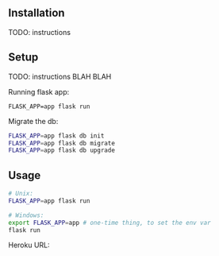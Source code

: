 ## Installation

TODO: instructions

## Setup

TODO: instructions BLAH BLAH

Running flask app:
```
FLASK_APP=app flask run
```

Migrate the db:

```sh
FLASK_APP=app flask db init
FLASK_APP=app flask db migrate
FLASK_APP=app flask db upgrade
```

## Usage

```sh
# Unix:
FLASK_APP=app flask run

# Windows:
export FLASK_APP=app # one-time thing, to set the env var
flask run
```



Heroku URL:
